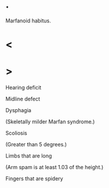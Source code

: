 # .

Marfanoid habitus.

# <

# >

Hearing deficit

Midline defect

Dysphagia

(Skeletally milder Marfan syndrome.)

Scoliosis

(Greater than 5 degrees.)

Limbs that are long

(Arm spam is at least 1.03 of the height.)

Fingers that are spidery
